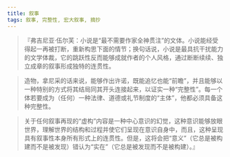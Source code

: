 ```yaml
---
title: 叙事
tags: 叙事, 完整性, 宏大叙事, 摘抄
---
```



> 『弗吉尼亚·伍尔芙：小说是“最不需要作家全神贯注”的文体。小说能经受得起一再被打断，重新构思下面的情节；换句话说，小说是最具抗干扰能力的文学体裁，它的跳跃性反而能够成就作者的个人风格，通过断断续续、独立成章的叙事形成独特的连贯性。

> 造物，拿尼采的话来说，能够作出许诺，既能追忆也能“前瞻”，并且能够以一种特别的方式将其结局同其开头连接起来，以证实一种“完整性”。每一个体若要成为（任何）一种法律、道德或礼节制度的“主体”，他都必须具备这种完整性。

> 关于任何叙事再现的“虚构”内容是一种中心意识的幻觉，这种意识能够放眼世界，理解世界的结构和过程并使它们呈现在意识自身中，而且，这种呈现具有叙事性本身所有形式上的连贯性。但是，这将会把“意义”（它总是被构建而不是被发现）错认为“实在”（它总是被发现而不是被构建）。』

